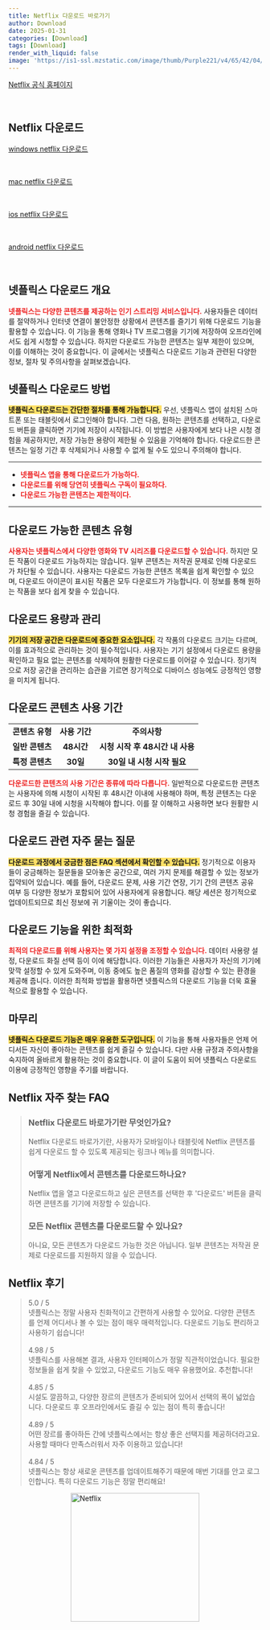 ```yaml
---
title: Netflix 다운로드 바로가기
author: Download
date: 2025-01-31
categories: [Download]
tags: [Download]
render_with_liquid: false
image: 'https://is1-ssl.mzstatic.com/image/thumb/Purple221/v4/65/42/04/65420419-1b22-588b-2f55-da8a6d1a9ab0/AppIcon-0-0-1x_U007emarketing-0-0-0-11-0-0-0-85-220.png/230x0w.webp'
---
```

<p><a class='click-button' title='Netflix' href='https://www.netflix.com/' rel='nofollow'>Netflix 공식 홈페이지</a></p><br>
<h2 id='Netflix_다운로드'>Netflix 다운로드</h2>
<p><a class="click-button windows" title="netflix 다운로드" href="https://apps.microsoft.com/detail/9wzdncrfj3tj?hl=ko-KR&gl=KR" rel="nofollow">windows netflix 다운로드</a></p><br>
<p><a class="click-button mac" title="netflix 다운로드" href="https://apps.apple.com/kr/app/netflix/id363590051" rel="nofollow">mac netflix 다운로드</a></p><br>
<p><a class="click-button ios" title="netflix 다운로드" href="https://apps.apple.com/kr/app/netflix/id363590051" rel="nofollow">ios netflix 다운로드</a></p><br>
<p><a class="click-button android" title="netflix 다운로드" href="https://play.google.com/store/apps/details?id=com.netflix.mediaclient&hl=ko" rel="nofollow">android netflix 다운로드</a></p><br>


<h2 id='넷플릭스 다운로드 개요'>넷플릭스 다운로드 개요</h2>

<p><b><span style="color: #ee2323;">넷플릭스는 다양한 콘텐츠를 제공하는 인기 스트리밍 서비스입니다.</span></b> 사용자들은 데이터를 절약하거나 인터넷 연결이 불안정한 상황에서 콘텐츠를 즐기기 위해 다운로드 기능을 활용할 수 있습니다. 이 기능을 통해 영화나 TV 프로그램을 기기에 저장하여 오프라인에서도 쉽게 시청할 수 있습니다. 하지만 다운로드 가능한 콘텐츠는 일부 제한이 있으며, 이를 이해하는 것이 중요합니다. 이 글에서는 넷플릭스 다운로드 기능과 관련된 다양한 정보, 절차 및 주의사항을 살펴보겠습니다.</p>

<h2 id='넷플릭스 다운로드 방법'>넷플릭스 다운로드 방법</h2>

<p><b><span style="background-color: #ffe066;">넷플릭스 다운로드는 간단한 절차를 통해 가능합니다.</span></b> 우선, 넷플릭스 앱이 설치된 스마트폰 또는 태블릿에서 로그인해야 합니다. 그런 다음, 원하는 콘텐츠를 선택하고, 다운로드 버튼을 클릭하면 기기에 저장이 시작됩니다. 이 방법은 사용자에게 보다 나은 시청 경험을 제공하지만, 저장 가능한 용량이 제한될 수 있음을 기억해야 합니다. 다운로드한 콘텐츠는 일정 기간 후 삭제되거나 사용할 수 없게 될 수도 있으니 주의해야 합니다.</p>

<hr />

<ul>
    <li><b><span style="color: #ee2323;">넷플릭스 앱을 통해 다운로드가 가능하다.</span></b></li>
    <li><b><span style="color: #ee2323;">다운로드를 위해 당연히 넷플릭스 구독이 필요하다.</span></b></li>
    <li><b><span style="color: #ee2323;">다운로드 가능한 콘텐츠는 제한적이다.</span></b></li>
</ul>

<hr />

<h2 id='다운로드 가능한 콘텐츠 유형'>다운로드 가능한 콘텐츠 유형</h2>

<p><b><span style="color: #ee2323;">사용자는 넷플릭스에서 다양한 영화와 TV 시리즈를 다운로드할 수 있습니다.</span></b> 하지만 모든 작품이 다운로드 가능하지는 않습니다. 일부 콘텐츠는 저작권 문제로 인해 다운로드가 차단될 수 있습니다. 사용자는 다운로드 가능한 콘텐츠 목록을 쉽게 확인할 수 있으며, 다운로드 아이콘이 표시된 작품은 모두 다운로드가 가능합니다. 이 정보를 통해 원하는 작품을 보다 쉽게 찾을 수 있습니다.</p>

<h2 id='다운로드 용량과 관리'>다운로드 용량과 관리</h2>

<p><b><span style="background-color: #ffe066;">기기의 저장 공간은 다운로드에 중요한 요소입니다.</span></b> 각 작품의 다운로드 크기는 다르며, 이를 효과적으로 관리하는 것이 필수적입니다. 사용자는 기기 설정에서 다운로드 용량을 확인하고 필요 없는 콘텐츠를 삭제하여 원활한 다운로드를 이어갈 수 있습니다. 정기적으로 저장 공간을 관리하는 습관을 기르면 장기적으로 디바이스 성능에도 긍정적인 영향을 미치게 됩니다.</p>

<h2 id='다운로드 콘텐츠 사용 기간'>다운로드 콘텐츠 사용 기간</h2>

<table>
    <tr>
        <td style="text-align: center; height: 17px;"><b>콘텐츠 유형</b></td>
        <td style="text-align: center; height: 17px;"><b>사용 기간</b></td>
        <td style="text-align: center; height: 17px;"><b>주의사항</b></td>
    </tr>
    <tr>
        <td style="text-align: center; height: 17px;"><b>일반 콘텐츠</b></td>
        <td style="text-align: center; height: 17px;"><b>48시간</b></td>
        <td style="text-align: center; height: 17px;"><b>시청 시작 후 48시간 내 사용</b></td>
    </tr>
    <tr>
        <td style="text-align: center; height: 17px;"><b>특정 콘텐츠</b></td>
        <td style="text-align: center; height: 17px;"><b>30일</b></td>
        <td style="text-align: center; height: 17px;"><b>30일 내 시청 시작 필요</b></td>
    </tr>
</table>

<p><b><span style="color: #ee2323;">다운로드한 콘텐츠의 사용 기간은 종류에 따라 다릅니다.</span></b> 일반적으로 다운로드한 콘텐츠는 사용자에 의해 시청이 시작된 후 48시간 이내에 사용해야 하며, 특정 콘텐츠는 다운로드 후 30일 내에 시청을 시작해야 합니다. 이를 잘 이해하고 사용하면 보다 원활한 시청 경험을 즐길 수 있습니다.</p>

<h2 id='다운로드 관련 자주 묻는 질문'>다운로드 관련 자주 묻는 질문</h2>

<p><b><span style="background-color: #ffe066;">다운로드 과정에서 궁금한 점은 FAQ 섹션에서 확인할 수 있습니다.</span></b> 정기적으로 이용자들이 궁금해하는 질문들을 모아놓은 공간으로, 여러 가지 문제를 해결할 수 있는 정보가 집약되어 있습니다. 예를 들어, 다운로드 문제, 사용 기간 연장, 기기 간의 콘텐츠 공유 여부 등 다양한 정보가 포함되어 있어 사용자에게 유용합니다. 해당 세션은 정기적으로 업데이트되므로 최신 정보에 귀 기울이는 것이 좋습니다.</p>

<h2 id='다운로드 기능을 위한 최적화'>다운로드 기능을 위한 최적화</h2>

<p><b><span style="color: #ee2323;">최적의 다운로드를 위해 사용자는 몇 가지 설정을 조정할 수 있습니다.</span></b> 데이터 사용량 설정, 다운로드 화질 선택 등이 이에 해당합니다. 이러한 기능들은 사용자가 자신의 기기에 맞깍 설정할 수 있게 도와주며, 이동 중에도 높은 품질의 영화를 감상할 수 있는 환경을 제공해 줍니다. 이러한 최적화 방법을 활용하면 넷플릭스의 다운로드 기능을 더욱 효율적으로 활용할 수 있습니다.</p>

<h2 id='마무리'>마무리</h2>

<p><b><span style="background-color: #ffe066;">넷플릭스 다운로드 기능은 매우 유용한 도구입니다.</span></b> 이 기능을 통해 사용자들은 언제 어디서든 자신이 좋아하는 콘텐츠를 쉽게 즐길 수 있습니다. 다만 사용 규정과 주의사항을 숙지하여 올바르게 활용하는 것이 중요합니다. 이 글이 도움이 되어 넷플릭스 다운로드 이용에 긍정적인 영향을 주기를 바랍니다.</p>


<h2 id='Netflix_자주_찾는_FAQ'>Netflix 자주 찾는 FAQ</h2>
<div itemscope="" itemtype="https://schema.org/FAQPage"> <blockquote> <div itemscope="" itemprop="mainEntity" itemtype="https://schema.org/Question"> <h3 itemprop="name">Netflix 다운로드 바로가기란 무엇인가요?</h3> <div itemscope="" itemprop="acceptedAnswer" itemtype="https://schema.org/Answer"> <span itemprop="text"> <p>Netflix 다운로드 바로가기란, 사용자가 모바일이나 태블릿에 Netflix 콘텐츠를 쉽게 다운로드 할 수 있도록 제공되는 링크나 메뉴를 의미합니다.</p> </span> </div> </div> <div itemscope="" itemprop="mainEntity" itemtype="https://schema.org/Question"> <h3 itemprop="name">어떻게 Netflix에서 콘텐츠를 다운로드하나요?</h3> <div itemscope="" itemprop="acceptedAnswer" itemtype="https://schema.org/Answer"> <span itemprop="text"> <p>Netflix 앱을 열고 다운로드하고 싶은 콘텐츠를 선택한 후 '다운로드' 버튼을 클릭하면 콘텐츠를 기기에 저장할 수 있습니다.</p> </span> </div> </div> <div itemscope="" itemprop="mainEntity" itemtype="https://schema.org/Question"> <h3 itemprop="name">모든 Netflix 콘텐츠를 다운로드할 수 있나요?</h3> <div itemscope="" itemprop="acceptedAnswer" itemtype="https://schema.org/Answer"> <span itemprop="text"> <p>아니요, 모든 콘텐츠가 다운로드 가능한 것은 아닙니다. 일부 콘텐츠는 저작권 문제로 다운로드를 지원하지 않을 수 있습니다.</p> </span> </div> </div> </blockquote> </div>
<h2 id='Netflix_후기'>Netflix 후기</h2>
<div itemscope itemtype="https://schema.org/Product">
  <blockquote>
  <div itemprop="review" itemscope itemtype="https://schema.org/Review">
      <div itemprop="reviewRating" itemscope itemtype="https://schema.org/Rating"> <span itemprop="ratingValue">5.0</span> / <span itemprop="bestRating">5</span> </div>
      <span itemprop="reviewBody">넷플릭스는 정말 사용자 친화적이고 간편하게 사용할 수 있어요. 다양한 콘텐츠를 언제 어디서나 볼 수 있는 점이 매우 매력적입니다. 다운로드 기능도 편리하고 사용하기 쉽습니다!</span>
  </div>
  <br>
  <div itemprop="review" itemscope itemtype="https://schema.org/Review">
      <div itemprop="reviewRating" itemscope itemtype="https://schema.org/Rating"> <span itemprop="ratingValue">4.98</span> / <span itemprop="bestRating">5</span> </div>
      <span itemprop="reviewBody">넷플릭스를 사용해본 결과, 사용자 인터페이스가 정말 직관적이었습니다. 필요한 정보들을 쉽게 찾을 수 있었고, 다운로드 기능도 매우 유용했어요. 추천합니다!</span>
  </div>
  <br>
  <div itemprop="review" itemscope itemtype="https://schema.org/Review">
      <div itemprop="reviewRating" itemscope itemtype="https://schema.org/Rating"> <span itemprop="ratingValue">4.85</span> / <span itemprop="bestRating">5</span> </div>
      <span itemprop="reviewBody">시설도 깔끔하고, 다양한 장르의 콘텐츠가 준비되어 있어서 선택의 폭이 넓었습니다. 다운로드 후 오프라인에서도 즐길 수 있는 점이 특히 좋습니다!</span>
  </div>
  <br>
  <div itemprop="review" itemscope itemtype="https://schema.org/Review">
      <div itemprop="reviewRating" itemscope itemtype="https://schema.org/Rating"> <span itemprop="ratingValue">4.89</span> / <span itemprop="bestRating">5</span> </div>
      <span itemprop="reviewBody">어떤 장르를 좋아하든 간에 넷플릭스에서는 항상 좋은 선택지를 제공하더라고요. 사용할 때마다 만족스러워서 자주 이용하고 있습니다!</span>
  </div>
  <br>
  <div itemprop="review" itemscope itemtype="https://schema.org/Review">
      <div itemprop="reviewRating" itemscope itemtype="https://schema.org/Rating"> <span itemprop="ratingValue">4.84</span> / <span itemprop="bestRating">5</span> </div>
      <span itemprop="reviewBody">넷플릭스는 항상 새로운 콘텐츠를 업데이트해주기 때문에 매번 기대를 안고 로그인합니다. 특히 다운로드 기능은 정말 편리해요!</span>
  </div>
  </blockquote>
</div>
<figure class="image" style="display: flex; justify-content: center; align-items: center; margin: 0;"><img src="https://is1-ssl.mzstatic.com/image/thumb/Purple221/v4/65/42/04/65420419-1b22-588b-2f55-da8a6d1a9ab0/AppIcon-0-0-1x_U007emarketing-0-0-0-11-0-0-0-85-220.png/230x0w.webp" alt="Netflix" width="256" height="256" style="max-width: 100%; height: auto;"></figure>